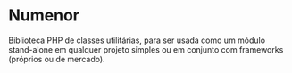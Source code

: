 # Numenor
Biblioteca PHP de classes utilitárias, para ser usada como um módulo stand-alone em qualquer projeto simples ou em conjunto com frameworks (próprios ou de mercado).
